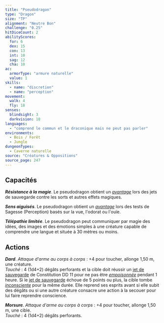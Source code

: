 ```yaml
---
title: "Pseudodragon"
type: "Dragon"
size: "TP"
alignment: "Neutre Bon"
challenge: "0.25"
hitDiceCount: 2
abilityScores:
  for: 6
  dex: 15
  con: 13
  int: 10
  sag: 12
  cha: 10
ac: 
  armorType: "armure naturelle"
  value: 1
skills: 
  - name: "discretion"
  - name: "perception"
movement: 
  walk: 4
  fly: 18
senses: 
  blindsight: 3
  darkvision: 18
languages: 
  - "comprend le commun et le draconique mais ne peut pas parler"
environments:
  - Bois / Forêt
  - Jungle
dungeonTypes:
  - Caverne naturelle
source: "Créatures & Oppositions"
source_page: 247
---
```

## Capacités
_**Résistance à la magie**_. Le pseudodragon obtient un [_avantage_](/utiliser-les-caracteristiques/#avantage-et-desavantage) lors des jets de sauvegarde contre les sorts et autres effets magiques.

_**Sens aiguisés**_. Le pseudodragon obtient un [_avantage_](/utiliser-les-caracteristiques/#avantage-et-desavantage) lors des tests de Sagesse (Perception) basés sur la vue, l'odorat ou l'ouïe.

_**Télépathie limitée**_. Le pseudodragon peut communiquer par magie des idées, des images et des émotions simples à une créature capable de comprendre une langue et située à 30 mètres ou moins.

## Actions
_**Dard**_. _Attaque d'arme au corps à corps_ : +4 pour toucher, allonge 1,50 m, une créature.  
_Touché_ : 4 (1d4+2) dégâts perforants et la cible doit réussir un [jet de sauvegarde](/utiliser-les-caracteristiques#jets-de-sauvegarde) de Constitution DD 11 pour ne pas être [_empoisonnée_](/gerer-la-sante-du-personnage/#empoisonne) pendant 1 heure. Si le [jet de sauvegarde](/utiliser-les-caracteristiques#jets-de-sauvegarde) échoue de 5 points ou plus, la cible tombe [_inconsciente_](/gerer-la-sante-du-personnage#inconscient) pour la même durée. Elle reprend ses esprits avant si elle subit des dégâts ou si une autre créature consacre une action à la secouer pour lui faire reprendre conscience.

_**Morsure**_. _Attaque d'arme au corps à corps_ : +4 pour toucher, allonge 1,50 m, une cible.  
_Touché_ : 4 (1d4+2) dégâts perforants.
